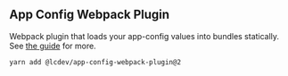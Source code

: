 ## App Config Webpack Plugin

Webpack plugin that loads your app-config values into bundles statically.
See [the guide](https://app-config.netlify.app/) for more.

```sh
yarn add @lcdev/app-config-webpack-plugin@2
```
